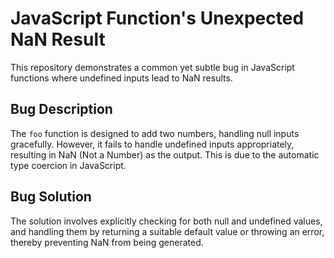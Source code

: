 # JavaScript Function's Unexpected NaN Result

This repository demonstrates a common yet subtle bug in JavaScript functions where undefined inputs lead to NaN results.

## Bug Description
The `foo` function is designed to add two numbers, handling null inputs gracefully. However, it fails to handle undefined inputs appropriately, resulting in NaN (Not a Number) as the output.  This is due to the automatic type coercion in JavaScript.

## Bug Solution
The solution involves explicitly checking for both null and undefined values, and handling them by returning a suitable default value or throwing an error, thereby preventing NaN from being generated.